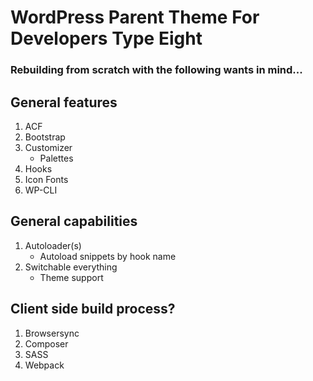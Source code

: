 # WordPress Parent Theme For Developers Type Eight

### Rebuilding from scratch with the following wants in mind...

## General features

1. ACF
1. Bootstrap
1. Customizer
    * Palettes
1. Hooks
1. Icon Fonts
1. WP-CLI

## General capabilities

1. Autoloader(s)
    * Autoload snippets by hook name
1. Switchable everything
    * Theme support

## Client side build process?

1. Browsersync
1. Composer
1. SASS
1. Webpack
